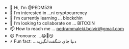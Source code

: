 - 👋 Hi, I’m @PEDM529
- 👀 I’m interested in ...ni cryptocurrency 
- 🌱 I’m currently learning ... blockchin
- 💞️ I’m looking to collaborate on ... BITCOIN 
- 📫 How to reach me ... pedrammaleki.bolviri@gmail.com
- 😄 Pronouns: ...😂🥺😏
- ⚡ Fun fact: ...دنیا جای شگفت‌انگیزیه 

<!---
PEDM529/PEDM529 is a ✨ special ✨ repository because its `REDRAM.md` (this file) appears on your GitHub profile.
You can click the Preview link to take a look at your changes.
--->
